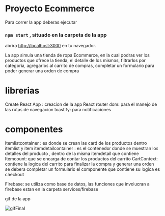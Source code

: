 # Proyecto Ecommerce

Para correr la app deberas ejecutar 

### `npm start` , situado en la carpeta de la app

abrira [http://localhost:3000](http://localhost:3000) en tu navegador.

La app simula una tienda de ropa Ecommerce, en la cual podras ver los productos 
que ofrece la tienda, el detalle de los mismos, filtrarlos por categoria, agregarlos 
al carrito de compras, completar un formulario para poder generar una orden de compra

# librerias
Create React App : creacion de la app
React router dom: para el manejo de las rutas de navegacion
toastify: para notificaciones


# componentes 

Itemlistcontainer : es donde se crean las card de los productos dentro itemlist y item 
itemdetailcontainer : es el contenedor donde se muestran los detalles del producto , dentro de la misma itemdetail
que contiene Itemcount: que se encarga de contar los productos del carrito
CartContext: contiene la logica del carrito
para finalizar la compra y generar una orden se debera completar un formulario el componente que contiene su logica es checkout

Firebase: se utiliza como base de datos, las funciones que involucran a firebase estan en la carpeta services/firebase   


gif de la app

![gifFinal](https://user-images.githubusercontent.com/102269075/188532086-0905ea10-18c7-43c7-8cec-99f813e8e1ba.gif)